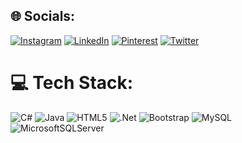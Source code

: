 
## 🌐 Socials:
[![Instagram](https://img.shields.io/badge/Instagram-%23E4405F.svg?logo=Instagram&logoColor=white)](https://www.instagram.com/soumyadeepb2001/) [![LinkedIn](https://img.shields.io/badge/LinkedIn-%230077B5.svg?logo=linkedin&logoColor=white)](https://www.linkedin.com/in/soumyadeepb2001/) [![Pinterest](https://img.shields.io/badge/Pinterest-%23E60023.svg?logo=Pinterest&logoColor=white)](https://in.pinterest.com/SoumyadeepB2001/) [![Twitter](https://img.shields.io/badge/Twitter-%231DA1F2.svg?logo=Twitter&logoColor=white)](https://twitter.com/SoumyadeepB2001) 

# 💻 Tech Stack:
![C#](https://img.shields.io/badge/c%23-%23239120.svg?style=for-the-badge&logo=c-sharp&logoColor=white) ![Java](https://img.shields.io/badge/java-%23ED8B00.svg?style=for-the-badge&logo=java&logoColor=white) ![HTML5](https://img.shields.io/badge/html5-%23E34F26.svg?style=for-the-badge&logo=html5&logoColor=white) ![.Net](https://img.shields.io/badge/.NET-5C2D91?style=for-the-badge&logo=.net&logoColor=white) ![Bootstrap](https://img.shields.io/badge/bootstrap-%23563D7C.svg?style=for-the-badge&logo=bootstrap&logoColor=white) ![MySQL](https://img.shields.io/badge/mysql-%2300f.svg?style=for-the-badge&logo=mysql&logoColor=white) ![MicrosoftSQLServer](https://img.shields.io/badge/Microsoft%20SQL%20Sever-CC2927?style=for-the-badge&logo=microsoft%20sql%20server&logoColor=white)
